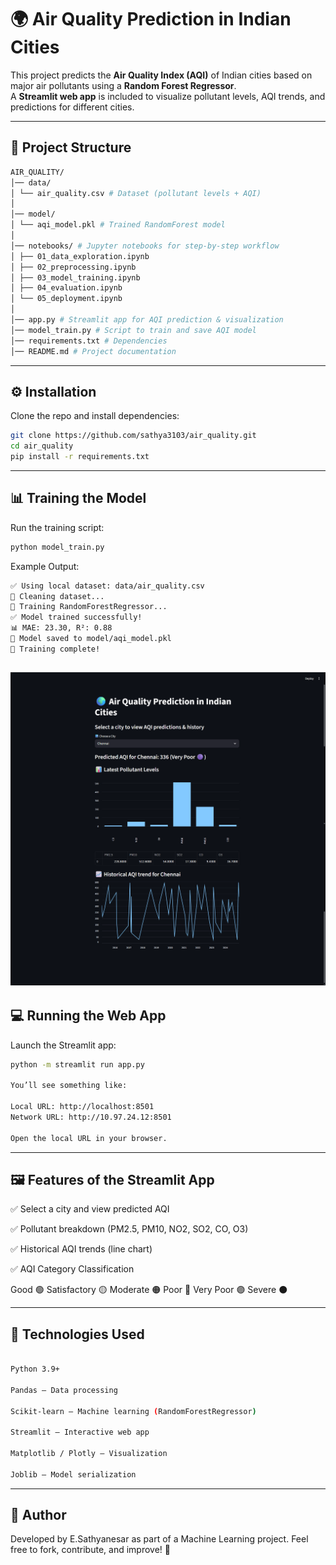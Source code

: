 # 🌍 Air Quality Prediction in Indian Cities

This project predicts the **Air Quality Index (AQI)** of Indian cities based on major air pollutants using a **Random Forest Regressor**.  
A **Streamlit web app** is included to visualize pollutant levels, AQI trends, and predictions for different cities.

---

## 📂 Project Structure
```bash
AIR_QUALITY/
│── data/
│ └── air_quality.csv # Dataset (pollutant levels + AQI)
│
│── model/
│ └── aqi_model.pkl # Trained RandomForest model
│
│── notebooks/ # Jupyter notebooks for step-by-step workflow
│ ├── 01_data_exploration.ipynb
│ ├── 02_preprocessing.ipynb
│ ├── 03_model_training.ipynb
│ ├── 04_evaluation.ipynb
│ └── 05_deployment.ipynb
│
│── app.py # Streamlit app for AQI prediction & visualization
│── model_train.py # Script to train and save AQI model
│── requirements.txt # Dependencies
│── README.md # Project documentation
```
---

## ⚙️ Installation

Clone the repo and install dependencies:

```bash
git clone https://github.com/sathya3103/air_quality.git
cd air_quality
pip install -r requirements.txt
```
---

## 📊 Training the Model

Run the training script:
```bash
python model_train.py
```

Example Output:
```bash
✅ Using local dataset: data/air_quality.csv
🔧 Cleaning dataset...
🚀 Training RandomForestRegressor...
✅ Model trained successfully!
📊 MAE: 23.30, R²: 0.88
💾 Model saved to model/aqi_model.pkl
🎉 Training complete!
```
![alt text](images/screencapture-localhost-8501-2025-09-06-14_07_12.png)
---

## 💻 Running the Web App

Launch the Streamlit app:
```bash
python -m streamlit run app.py

You’ll see something like:

Local URL: http://localhost:8501
Network URL: http://10.97.24.12:8501

Open the local URL in your browser.
```

---

## 🖼️ Features of the Streamlit App

✅ Select a city and view predicted AQI

✅ Pollutant breakdown (PM2.5, PM10, NO2, SO2, CO, O3)

✅ Historical AQI trends (line chart)

✅ AQI Category Classification

Good 🟢
Satisfactory 🟡
Moderate 🟠
Poor 🔴
Very Poor 🟣
Severe ⚫

---

## 🧪 Technologies Used
```bash

Python 3.9+

Pandas – Data processing

Scikit-learn – Machine learning (RandomForestRegressor)

Streamlit – Interactive web app

Matplotlib / Plotly – Visualization

Joblib – Model serialization
```
---
## 🙌 Author

Developed by E.Sathyanesar as part of a Machine Learning project.
Feel free to fork, contribute, and improve! 🚀